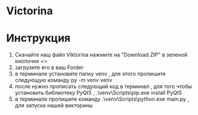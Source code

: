 # Victorina


# Инструкция
1. Скачайте наш файл Viktorina нажмите на "Download ZIP" в зеленой кнопочке <>
2. загрузите его в ваш Forder
3. в терминале установите папку venv , для этого пропишите следующую команду py -m venv venv
4. после нужно прописать следующий код в терминал , для того чтобы установить библиотеку PyQt5 , .\venv\Scripts\pip.exe install PyQt5
5. в терминале пропишите команду .\venv\Scripts\python.exe main.py , для запуска нашей викторины
